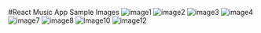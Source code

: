 #React Music App
Sample Images
![image1](https://user-images.githubusercontent.com/92109761/221369945-f68160e8-d870-4f82-8405-929bc4dcae40.jpg)
![image2](https://user-images.githubusercontent.com/92109761/221369957-576c90f6-06b0-468f-a917-2cb4c588b65b.jpg)
![image3](https://user-images.githubusercontent.com/92109761/221369958-06322555-b569-4976-97f0-2f37bb368a36.jpg)
![image4](https://user-images.githubusercontent.com/92109761/221370040-11baa30b-c39d-40ea-807b-e068fcaad26c.jpg)
![image7](https://user-images.githubusercontent.com/92109761/221370051-1ce2030b-0cdf-4b3f-a227-25d5054fdc2b.jpg)
![image8](https://user-images.githubusercontent.com/92109761/221370058-0f9e51a5-6dd7-4483-b4e5-20c84993d4f6.jpg)
![Image10](https://user-images.githubusercontent.com/92109761/221370070-1be57b70-7763-4a02-9e0f-6219e88d0cf8.jpg)
![image12](https://user-images.githubusercontent.com/92109761/221370083-8279d0b8-942e-40ee-89b8-4dca7990a56b.jpg)
